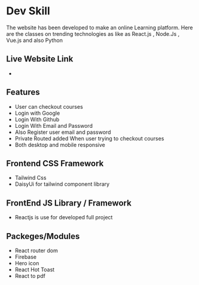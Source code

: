 # Dev Skill 

The website has been developed to make an online Learning platform. 
Here are the classes on trending technologies as like as React.js , Node.Js , Vue.js and also Python

## Live Website Link

- 

## Features

- User can checkout courses
- Login with Google 
- Login With Github
- Login With Email and Password
- Also Register user email and password 
- Private Routed added When user trying to checkout courses
- Both desktop and mobile responsive 

## Frontend CSS Framework
- Tailwind Css
- DaisyUi for tailwind component library

## FrontEnd JS Library / Framework 
- Reactjs is use for developed full project 

## Packeges/Modules
- React router dom
- Firebase 
- Hero icon 
- React Hot Toast
- React to pdf